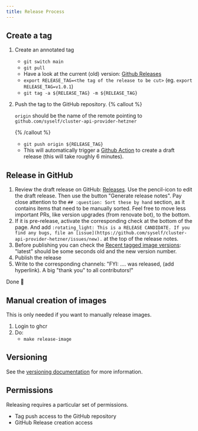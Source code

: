```yaml
---
title: Release Process
---
```


## Create a tag

1. Create an annotated tag
   - `git switch main`
   - `git pull`
   - Have a look at the current (old) version: [Github Releases](https://github.com/syself/cluster-api-provider-hetzner/releases)
   - `export RELEASE_TAG=<the tag of the release to be cut>` (eg. `export RELEASE_TAG=v1.0.1`)
   - `git tag -a ${RELEASE_TAG} -m ${RELEASE_TAG}`
2. Push the tag to the GitHub repository.
   {% callout %}

   `origin` should be the name of the remote pointing to `github.com/syself/cluster-api-provider-hetzner`

   {% /callout %}
   - `git push origin ${RELEASE_TAG}`
   - This will automatically trigger a [Github Action](https://github.com/syself/cluster-api-provider-hetzner/actions) to create a draft release (this will take roughly 6 minutes).

## Release in GitHub

1. Review the draft release on GitHub: [Releases](https://github.com/syself/cluster-api-provider-hetzner/releases). Use the pencil-icon to edit the draft release. Then use the button "Generate release notes". Pay close attention to the `## :question: Sort these by hand` section, as it contains items that need to be manually sorted. Feel free to move less important PRs, like version upgrades (from renovate bot), to the bottom.
1. If it is pre-release, activate the corresponding check at the bottom of the page. And add `:rotating_light: This is a RELEASE CANDIDATE. If you find any bugs, file an [issue](https://github.com/syself/cluster-api-provider-hetzner/issues/new).` at the top of the release notes.
1. Before publishing you can check the [Recent tagged image versions](https://github.com/syself/cluster-api-provider-hetzner/pkgs/container/caph): "latest" should be some seconds old and the new version number.
1. Publish the release
1. Write to the corresponding channels: "FYI: .... was released, (add hyperlink). A big "thank you" to all contributors!"

Done 🥳

## Manual creation of images

This is only needed if you want to manually release images.

1. Login to ghcr
2. Do:
   - `make release-image`

## Versioning

See the [versioning documentation](https://github.com/syself/cluster-api-provider-hetzner/blob/main/CONTRIBUTING.md#versioning) for more information.

## Permissions

Releasing requires a particular set of permissions.

- Tag push access to the GitHub repository
- GitHub Release creation access
